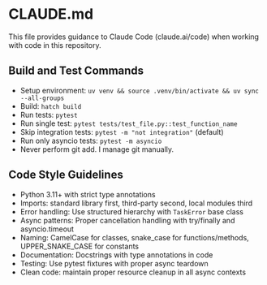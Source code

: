 # CLAUDE.md

This file provides guidance to Claude Code (claude.ai/code) when working with code in this repository.

## Build and Test Commands
- Setup environment: `uv venv && source .venv/bin/activate && uv sync --all-groups`
- Build: `hatch build`
- Run tests: `pytest`
- Run single test: `pytest tests/test_file.py::test_function_name`
- Skip integration tests: `pytest -m "not integration"` (default)
- Run only asyncio tests: `pytest -m asyncio`
- Never perform git add. I manage git manually.

## Code Style Guidelines
- Python 3.11+ with strict type annotations
- Imports: standard library first, third-party second, local modules third
- Error handling: Use structured hierarchy with `TaskError` base class
- Async patterns: Proper cancellation handling with try/finally and asyncio.timeout
- Naming: CamelCase for classes, snake_case for functions/methods, UPPER_SNAKE_CASE for constants
- Documentation: Docstrings with type annotations in code
- Testing: Use pytest fixtures with proper async teardown
- Clean code: maintain proper resource cleanup in all async contexts